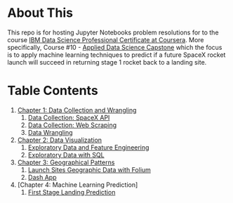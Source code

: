# About This

This repo is for hosting Jupyter Notebooks problem resolutions for to the course [IBM Data Science Professional Certificate at Coursera](https://www.coursera.org/professional-certificates/ibm-data-science). More specifically, Course #10 - [Applied Data Science Capstone](https://www.coursera.org/learn/applied-data-science-capstone) which the focus is to apply machine learning techniques to predict if a future SpaceX rocket launch will succeed in returning stage 1 rocket back to a landing site. 

# Table Contents

1. [Chapter 1: Data Collection and Wrangling](chapter%201)
   1. [Data Collection: SpaceX API](chapter%201/jupyter-labs-spacex-data-collection-api-v2.ipynb)
   2. [Data Collection: Web Scraping](chapter%201/jupyter-labs-webscraping.ipynb)
   3. [Data Wrangling](chapter%201/labs-jupyter-spacex-Data%20wrangling-v2.ipynb)
2. [Chapter 2: Data Visualization](chapter%202)
   1. [Exploratory Data and Feature Engineering](chapter%202/jupyter-labs-eda-dataviz-v2.ipynb)
   2. [Exploratory Data with SQL](chapter%202/jupyter-labs-eda-sql-coursera_sqllite.ipynb)
3. [Chapter 3: Geographical Patterns](chapter%203)
   1. [Launch Sites Geographic Data with Folium](chapter%203/lab-jupyter-launch-site-location-v2.ipynb)
   2. [Dash App](chapter%203/spacex_dash_app.py)
4. [Chapter 4: Machine Learning Prediction]
   1. [First Stage Landing Prediction](chapter%204/SpaceX-Machine-Learning-Prediction-Part-5-v1.ipynb)
